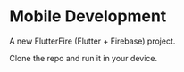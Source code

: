 # Mobile Development

A new FlutterFire (Flutter + Firebase) project.

Clone the repo and run it in your device.
